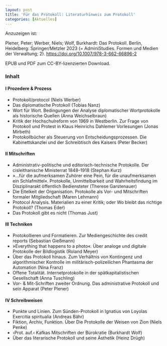 ```yaml
---
layout: post
title: 'Für das Protokoll: Literaturhinweis zum Protokoll'
categories: [Aktuelles]
---
```


Anzuzeigen ist: 

Plener, Peter; Werber, Niels; Wolf, Burkhardt: Das Protokoll. Berlin, Heidelberg: Springer/Metzler 2023 (= AdminiStudies. Formen und Medien der Verwaltung; 2). https://doi.org/10.1007/978-3-662-66896-2

EPUB und PDF zum CC-BY-lizenzierten Download.

### Inhalt

#### I Prozedere & Prozess 

- Protokoll/protocol (Niels Werber)
- Das diplomatische Protokoll (Tobias Nanz)
- Wort für Wort. Bedingungen der Analyse diplomatischer Wortprotokolle als historische Quellen (Anna Weichselbraun)
- Kritik der Hochschulreform von 1969 in Westberlin. Zur Frage von Protokoll und Protest in Klaus Heinrichs Dahlemer Vorlesungen (Jonas Mirbeth)
- Protokollbücher als Steuerung von Entscheidungsprozessen. Die Kabinettskanzlei und der Schreibtisch des Kaisers (Peter Becker)

#### II Mitschriften 
 
- Administrativ-politische und editorisch-technische Protokolle. Der cisleithanische Ministerrat 1848–1918 (Stephan Kurz)
- »…für die aufmerksamen Zuhörer eine Pein, für die unaufmerksamen ein Schlafmittel«. Protokolle, Unmittelbarkeit und Wahrheitsfindung im Disziplinarakt öffentlich Bediensteter (Therese Garstenauer)
- Die Eitelkeit der Organisation. Protokolle als Vor- und Mitschriften formaler Mitgliedschaft (Maren Lehmann)
- Protocol Analysis. Materialien zu einer Kritik; oder Wo bleibt das richtige Protokoll? (Thomas Eder)
- Das Protokoll gibt es nicht (Thomas Just)
 
#### III Techniken

- Protokollieren und Formatieren. Zur Mediengeschichte des credit reports (Sebastian Gießmann)
- »Everything that happens to a photo«. Über analoge und digitale Protokolle der Bildlogistik (Roland Meyer)
- Über das Protokoll hinaus. Zum Verhältnis von Kontingenz und algorithmischer Kontrolle im militärisch-polizeilichen Phantasma der Automation (Nina Franz)
- Offene Totalität. Internetprotokolle in der spätkapitalistischen Gesellschaft (Anna Tuschling)
- Vor- & Mit-Schriften zweiter Ordnung. Das administrative Protokoll und sein Apparat (Peter Plener)
 
#### IV Schreibweisen

- Punkte und Linien. Zum Sünden-Protokoll in Ignatius von Loyolas Exercitia spiritualia (Andreas Bähr)
- Fiktion, Archiv, Funktion. Über Die Protokolle der Weisen von Zion (Niels Penke)
- ›Prot. auf.‹ Kafkas Mitschriften der Bürokratie (Burkhardt Wolf)
- Über das literarische Protokoll und seine Ästhetik (Heinz Drügh)
